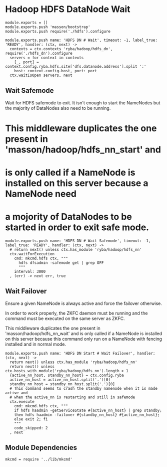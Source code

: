 
# Hadoop HDFS DataNode Wait

    module.exports = []
    module.exports.push 'masson/bootstrap'
    module.exports.push require('./hdfs').configure

    module.exports.push name: 'HDFS DN # Wait', timeout: -1, label_true: 'READY', handler: (ctx, next) ->
      contexts = ctx.contexts 'ryba/hadoop/hdfs_dn', require('./hdfs_dn').configure
      servers = for context in contexts
        [_, port] = context.config.ryba.hdfs.site['dfs.datanode.address'].split ':'
        host: context.config.host, port: port
      ctx.waitIsOpen servers, next

## Wait Safemode

Wait for HDFS safemode to exit. It isn't enough to start the NameNodes but the
majority of DataNodes also need to be running.

# This middleware duplicates the one present in 'masson/hadoop/hdfs_nn_start' and
# is only called if a NameNode is installed on this server because a NameNode need
# a mojority of DataNodes to be started in order to exit safe mode.

    module.exports.push name: 'HDFS DN # Wait Safemode', timeout: -1, label_true: 'READY', handler: (ctx, next) ->
      # return next() unless ctx.has_module 'ryba/hadoop/hdfs_nn'
      ctx.waitForExecution
        cmd: mkcmd.hdfs ctx, """
          hdfs dfsadmin -safemode get | grep OFF
          """
        interval: 3000
      , (err) -> next err, true

## Wait Failover

Ensure a given NameNode is always active and force the failover otherwise.

In order to work properly, the ZKFC daemon must be running and the command must
be executed on the same server as ZKFC.

This middleware duplicates the one present in 'masson/hadoop/hdfs_nn_wait' and
is only called if a NameNode is installed on this server because this command
only run on a NameNode with fencing installed and in normal mode.

    module.exports.push name: 'HDFS DN Start # Wait Failover', handler: (ctx, next) ->
      return next() unless ctx.has_module 'ryba/hadoop/hdfs_nn'
      return next() unless ctx.hosts_with_module('ryba/hadoop/hdfs_nn').length > 1
      {active_nn_host, standby_nn_host} = ctx.config.ryba
      active_nn_host = active_nn_host.split('.')[0]
      standby_nn_host = standby_nn_host.split('.')[0]
      # This command seems to crash the standby namenode when it is made active and
      # when the active_nn is restarting and still in safemode
      ctx.execute
        cmd: mkcmd.hdfs ctx, """
        if hdfs haadmin -getServiceState #{active_nn_host} | grep standby;
        then hdfs haadmin -failover #{standby_nn_host} #{active_nn_host};
        else exit 2; fi
        """
        code_skipped: 2
      , next

## Module Dependencies

    mkcmd = require '../lib/mkcmd'